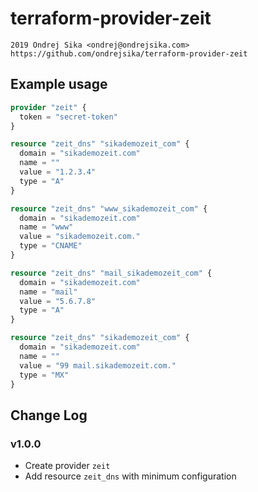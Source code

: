 # terraform-provider-zeit

    2019 Ondrej Sika <ondrej@ondrejsika.com>
    https://github.com/ondrejsika/terraform-provider-zeit


## Example usage

```terraform
provider "zeit" {
  token = "secret-token"
}

resource "zeit_dns" "sikademozeit_com" {
  domain = "sikademozeit.com"
  name = ""
  value = "1.2.3.4"
  type = "A"
}

resource "zeit_dns" "www_sikademozeit_com" {
  domain = "sikademozeit.com"
  name = "www"
  value = "sikademozeit.com."
  type = "CNAME"
}

resource "zeit_dns" "mail_sikademozeit_com" {
  domain = "sikademozeit.com"
  name = "mail"
  value = "5.6.7.8"
  type = "A"
}

resource "zeit_dns" "sikademozeit_com" {
  domain = "sikademozeit.com"
  name = ""
  value = "99 mail.sikademozeit.com."
  type = "MX"
}
```

## Change Log

### v1.0.0

- Create provider `zeit`
- Add resource `zeit_dns` with minimum configuration
